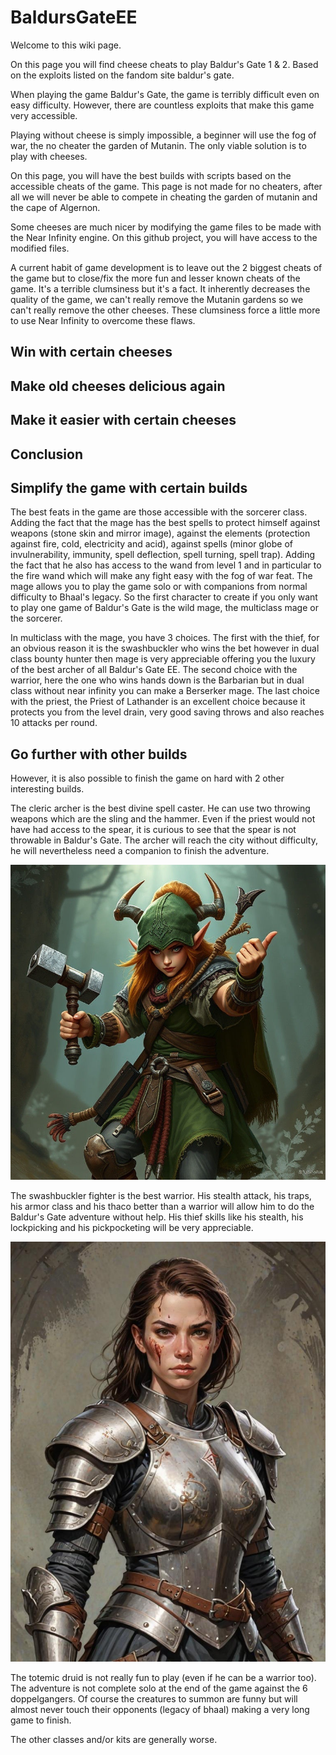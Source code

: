 # BaldursGateEE

Welcome to this wiki page.

On this page you will find cheese cheats to play Baldur's Gate 1 & 2. Based on the exploits listed on the fandom site baldur's gate.

When playing the game Baldur's Gate, the game is terribly difficult even on easy difficulty. However, there are countless exploits that make this game very accessible.

Playing without cheese is simply impossible, a beginner will use the fog of war, the no cheater the garden of Mutanin. The only viable solution is to play with cheeses.

On this page, you will have the best builds with scripts based on the accessible cheats of the game. This page is not made for no cheaters, after all we will never be able to compete in cheating the garden of mutanin and the cape of Algernon.

Some cheeses are much nicer by modifying the game files to be made with the Near Infinity engine. On this github project, you will have access to the modified files.

A current habit of game development is to leave out the 2 biggest cheats of the game but to close/fix the more fun and lesser known cheats of the game. It's a terrible clumsiness but it's a fact. It inherently decreases the quality of the game, we can't really remove the Mutanin gardens so we can't really remove the other cheeses. These clumsiness force a little more to use Near Infinity to overcome these flaws.

## Win with certain cheeses

## Make old cheeses delicious again

## Make it easier with certain cheeses

## Conclusion

## Simplify the game with certain builds

The best feats in the game are those accessible with the sorcerer class. Adding the fact that the mage has the best spells to protect himself against weapons (stone skin and mirror image), against the elements (protection against fire, cold, electricity and acid), against spells (minor globe of invulnerability, immunity, spell deflection, spell turning, spell trap). Adding the fact that he also has access to the wand from level 1 and in particular to the fire wand which will make any fight easy with the fog of war feat. The mage allows you to play the game solo or with companions from normal difficulty to Bhaal's legacy. So the first character to create if you only want to play one game of Baldur's Gate is the wild mage, the multiclass mage or the sorcerer.

In multiclass with the mage, you have 3 choices. The first with the thief, for an obvious reason it is the swashbuckler who wins the bet however in dual class bounty hunter then mage is very appreciable offering you the luxury of the best archer of all Baldur's Gate EE. The second choice with the warrior, here the one who wins hands down is the Barbarian but in dual class without near infinity you can make a Berserker mage. The last choice with the priest, the Priest of Lathander is an excellent choice because it protects you from the level drain, very good saving throws and also reaches 10 attacks per round.

## Go further with other builds

However, it is also possible to finish the game on hard with 2 other interesting builds.

The cleric archer is the best divine spell caster. He can use two throwing weapons which are the sling and the hammer. Even if the priest would not have had access to the spear, it is curious to see that the spear is not throwable in Baldur's Gate. The archer will reach the city without difficulty, he will nevertheless need a companion to finish the adventure.

![](picture/001rq7mn.jpg)

The swashbuckler fighter is the best warrior. His stealth attack, his traps, his armor class and his thaco better than a warrior will allow him to do the Baldur's Gate adventure without help. His thief skills like his stealth, his lockpicking and his pickpocketing will be very appreciable.

![](picture/1j65ns22.jpg)

The totemic druid is not really fun to play (even if he can be a warrior too). The adventure is not complete solo at the end of the game against the 6 doppelgangers. Of course the creatures to summon are funny but will almost never touch their opponents (legacy of bhaal) making a very long game to finish.

The other classes and/or kits are generally worse.